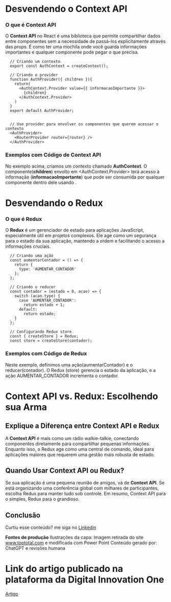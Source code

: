 # Desvendendo o Context API

### O que é Context API
O **Context API** no React é uma biblioteca que permite compartilhar dados entre componentes sem a necessidade de passá-los explicitamente através das props. É como ter uma mochila   onde você guarda informações importantes e qualquer componente pode pegar o que precisa.

```
  // Criando um contexto
  export const AuthContext = createContext();

  // Criando o provider
  function AuthProvider({ children }){
    return(
      <AuthContext.Provider value={{ informacaoImportante }}>
        {children}
      </AuthContext.Provider>
    )
  }
  export default AuthProvider;


  // Use provider para envolver os componentes que querem acessar o contexto
  <AuthProvider>
    <RouterProvider router={router} />
  </AuthProvider>
```

### Exemplos com Código de Context API
No exemplo acima, criamos um contexto chamado **AuthContext**. O componente(**children**) envolto em <AuthContext.Provider> terá acesso à informação (**informacaoImportante**) que pode ser consumida por qualquer componente dentro dele usando <AuthProvider>.


# Desvendando o Redux

### O que é Redux
O **Redux** é um gerenciador de estado para aplicações JavaScript, especialmente útil em projetos complexos. Ele age como um segurança para o estado da sua aplicação, mantendo a ordem e facilitando o acesso a informações cruciais.

```
  // Criando uma ação
  const aumentarContador = () => {
    return {
      type: 'AUMENTAR_CONTADOR'
    };
  };

  // Criando o reducer
  const contador = (estado = 0, acao) => {
    switch (acao.type) {
      case 'AUMENTAR_CONTADOR':
        return estado + 1;
      default:
        return estado;
    }
  };

  // Configurando Redux store
  const { createStore } = Redux;
  const store = createStore(contador);
```

### Exemplos com Código de Redux
Neste exemplo, definimos uma ação(aumentarContador) e o reducer(contador). O Redux (store) gerencia o estado da aplicação, e a ação AUMENTAR_CONTADOR incrementa o contador.


# Context API vs. Redux: Escolhendo sua Arma

## Explique a Diferença entre Context API e Redux
A **Context API** é mais como um rádio walkie-talkie, conectando componentes diretamente para compartilhar pequenas informações. Enquanto isso, o Redux age como uma central de comando, ideal para aplicações maiores que requerem uma gestão mais robusta de estado.

## Quando Usar Context API ou Redux?
Se sua aplicação é uma pequena reunião de amigos, vá de **Context API**. Se está organizando uma conferência global com milhares de participantes, escolha Redux para manter tudo sob controle. Em resumo, Context API para o simples, Redux para o grandioso.

## Conclusão
Curtiu esse conteúdo? me siga no [Linkedin](https://www.linkedin.com/in/daniel-felix-developer/)

**Fontes de produção**
Ilustrações da capa: Imagem retirada do site www.toptotal.com e modificada com Power Point
Conteúdo gerado por: ChatGPT e revisões humana

# Link do artigo publicado na plataforma da Digital Innovation One
[Artigo](https://web.dio.me/articles/redux-ou-context-api-decifrando-as-opcoes-de-gerenciamento-de-estado-no-react?back=%2Farticles&page=1&order=oldest)